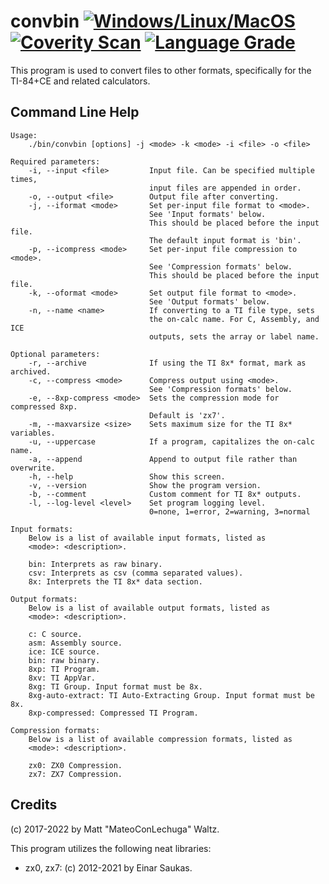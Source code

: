 # convbin [![Windows/Linux/MacOS](https://github.com/mateoconlechuga/convbin/actions/workflows/make.yml/badge.svg)](https://github.com/mateoconlechuga/convbin/actions/workflows/make.yml) [![Coverity Scan](https://scan.coverity.com/projects/23437/badge.svg)](https://scan.coverity.com/projects/mateoconlechuga-convbin) [![Language Grade](https://img.shields.io/lgtm/grade/cpp/g/mateoconlechuga/convbin.svg?logo=lgtm&logoWidth=18)](https://lgtm.com/projects/g/mateoconlechuga/convbin/context:cpp)

This program is used to convert files to other formats, specifically for the TI-84+CE and related calculators.

## Command Line Help

    Usage:
        ./bin/convbin [options] -j <mode> -k <mode> -i <file> -o <file>

    Required parameters:
        -i, --input <file>         Input file. Can be specified multiple times,
                                   input files are appended in order.
        -o, --output <file>        Output file after converting.
        -j, --iformat <mode>       Set per-input file format to <mode>.
                                   See 'Input formats' below.
                                   This should be placed before the input file.
                                   The default input format is 'bin'.
        -p, --icompress <mode>     Set per-input file compression to <mode>.
                                   See 'Compression formats' below.
                                   This should be placed before the input file.
        -k, --oformat <mode>       Set output file format to <mode>.
                                   See 'Output formats' below.
        -n, --name <name>          If converting to a TI file type, sets
                                   the on-calc name. For C, Assembly, and ICE
                                   outputs, sets the array or label name.

    Optional parameters:
        -r, --archive              If using the TI 8x* format, mark as archived.
        -c, --compress <mode>      Compress output using <mode>.
                                   See 'Compression formats' below.
        -e, --8xp-compress <mode>  Sets the compression mode for compressed 8xp.
                                   Default is 'zx7'.
        -m, --maxvarsize <size>    Sets maximum size for the TI 8x* variables.
        -u, --uppercase            If a program, capitalizes the on-calc name.
        -a, --append               Append to output file rather than overwrite.
        -h, --help                 Show this screen.
        -v, --version              Show the program version.
        -b, --comment              Custom comment for TI 8x* outputs.
        -l, --log-level <level>    Set program logging level.
                                   0=none, 1=error, 2=warning, 3=normal

    Input formats:
        Below is a list of available input formats, listed as
        <mode>: <description>.

        bin: Interprets as raw binary.
        csv: Interprets as csv (comma separated values).
        8x: Interprets the TI 8x* data section.

    Output formats:
        Below is a list of available output formats, listed as
        <mode>: <description>.

        c: C source.
        asm: Assembly source.
        ice: ICE source.
        bin: raw binary.
        8xp: TI Program.
        8xv: TI AppVar.
        8xg: TI Group. Input format must be 8x.
        8xg-auto-extract: TI Auto-Extracting Group. Input format must be 8x.
        8xp-compressed: Compressed TI Program.

    Compression formats:
        Below is a list of available compression formats, listed as
        <mode>: <description>.

        zx0: ZX0 Compression.
        zx7: ZX7 Compression.

## Credits
(c) 2017-2022 by Matt "MateoConLechuga" Waltz.

This program utilizes the following neat libraries:

* zx0, zx7: (c) 2012-2021 by Einar Saukas.
